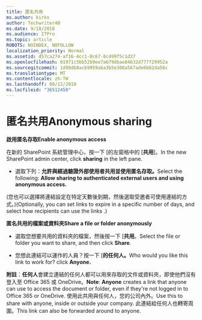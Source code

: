 ```yaml
---
title: 匿名共用
ms.author: kirks
author: Techwriter40
ms.date: 9/18/2018
ms.audience: ITPro
ms.topic: article
ROBOTS: NOINDEX, NOFOLLOW
localization_priority: Normal
ms.assetid: d57ca274-af16-4cc1-8c67-8c499f5c1d37
ms.openlocfilehash: 01971c5bb52b9ee7a679dbae84632d777f29952a
ms.sourcegitcommit: 1d98db8acb9959aba3b5e308a567ade6b62da56c
ms.translationtype: MT
ms.contentlocale: zh-TW
ms.lasthandoff: 08/22/2019
ms.locfileid: "36512450"
---
```

# <a name="anonymous-sharing"></a><span data-ttu-id="f7871-102">匿名共用</span><span class="sxs-lookup"><span data-stu-id="f7871-102">Anonymous sharing</span></span>

 <span data-ttu-id="f7871-103">**啟用匿名存取**</span><span class="sxs-lookup"><span data-stu-id="f7871-103">**Enable anonymous access**</span></span>
  
<span data-ttu-id="f7871-104">在新的 SharePoint 系統管理中心，按一下 [的左窗格中的 [**共用**]。</span><span class="sxs-lookup"><span data-stu-id="f7871-104">In the new SharePoint admin center, click **sharing** in the left pane.</span></span> 
  
- <span data-ttu-id="f7871-105">選取下列：**允許與經過驗證外部使用者共用並使用匿名存取。**</span><span class="sxs-lookup"><span data-stu-id="f7871-105">Select the following: **Allow sharing to authenticated external users and using anonymous access.**</span></span>
  
<span data-ttu-id="f7871-106">(您也可以選擇將連結設定在特定天數後到期，然後選取受邀者可使用連結的方式。)</span><span class="sxs-lookup"><span data-stu-id="f7871-106">(Optionally, you can set links to expire in a specific number of days, and select how recipients can use the links .)</span></span>
    
 <span data-ttu-id="f7871-107">**匿名共用的檔案或資料夾**</span><span class="sxs-lookup"><span data-stu-id="f7871-107">**Share a file or folder anonymously**</span></span>
  
- <span data-ttu-id="f7871-108">選取您想要共用的資料夾的檔案，然後按一下 [**共用**。</span><span class="sxs-lookup"><span data-stu-id="f7871-108">Select the file or folder you want to share, and then click **Share**.</span></span> 
    
- <span data-ttu-id="f7871-109">您想此連結可以運作的人員？按一下 [**的任何人。**</span><span class="sxs-lookup"><span data-stu-id="f7871-109">Who would you like this link to work for? click **Anyone.**</span></span>
  
 <span data-ttu-id="f7871-110">**附註**：**任何人**會建立連結的任何人都可以用來存取的文件或資料夾，即使他們沒有登入至 Office 365 或 OneDrive。</span><span class="sxs-lookup"><span data-stu-id="f7871-110">**Note**: **Anyone** creates a link that anyone can use to access the document or folder, even if they're not logged in to Office 365 or OneDrive.</span></span> <span data-ttu-id="f7871-111">使用此共用與任何人，您的公司內外。</span><span class="sxs-lookup"><span data-stu-id="f7871-111">Use this to share with anyone, inside or outside your company.</span></span> <span data-ttu-id="f7871-112">此連結給任何人也轉寄周圍。</span><span class="sxs-lookup"><span data-stu-id="f7871-112">This link can also be forwarded around to anyone.</span></span> 
    

